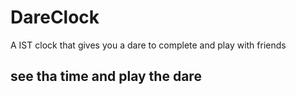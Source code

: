 # DareClock
A IST clock that gives you a dare to complete and play with friends
## see tha time and play the dare 
